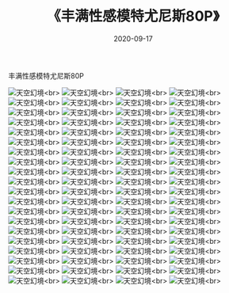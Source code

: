 ﻿---
layout: post
title: 《丰满性感模特尤尼斯80P》
date: 2020-09-17
img: http://photo.orgx.cf/性感/2020/丰满性感模特尤尼斯80P/000.jpg
tags: [美女,性感,泳衣]
---

丰满性感模特尤尼斯80P



![天空幻境](http://photo.orgx.cf/性感/2020/丰满性感模特尤尼斯80P/001.jpg''天空幻境'')<br>
![天空幻境](http://photo.orgx.cf/性感/2020/丰满性感模特尤尼斯80P/002.jpg''天空幻境'')<br>
![天空幻境](http://photo.orgx.cf/性感/2020/丰满性感模特尤尼斯80P/003.jpg''天空幻境'')<br>
![天空幻境](http://photo.orgx.cf/性感/2020/丰满性感模特尤尼斯80P/004.jpg''天空幻境'')<br>
![天空幻境](http://photo.orgx.cf/性感/2020/丰满性感模特尤尼斯80P/005.jpg''天空幻境'')<br>
![天空幻境](http://photo.orgx.cf/性感/2020/丰满性感模特尤尼斯80P/006.jpg''天空幻境'')<br>
![天空幻境](http://photo.orgx.cf/性感/2020/丰满性感模特尤尼斯80P/007.jpg''天空幻境'')<br>
![天空幻境](http://photo.orgx.cf/性感/2020/丰满性感模特尤尼斯80P/008.jpg''天空幻境'')<br>
![天空幻境](http://photo.orgx.cf/性感/2020/丰满性感模特尤尼斯80P/009.jpg''天空幻境'')<br>
![天空幻境](http://photo.orgx.cf/性感/2020/丰满性感模特尤尼斯80P/010.jpg''天空幻境'')<br>
![天空幻境](http://photo.orgx.cf/性感/2020/丰满性感模特尤尼斯80P/011.jpg''天空幻境'')<br>
![天空幻境](http://photo.orgx.cf/性感/2020/丰满性感模特尤尼斯80P/012.jpg''天空幻境'')<br>
![天空幻境](http://photo.orgx.cf/性感/2020/丰满性感模特尤尼斯80P/013.jpg''天空幻境'')<br>
![天空幻境](http://photo.orgx.cf/性感/2020/丰满性感模特尤尼斯80P/014.jpg''天空幻境'')<br>
![天空幻境](http://photo.orgx.cf/性感/2020/丰满性感模特尤尼斯80P/015.jpg''天空幻境'')<br>
![天空幻境](http://photo.orgx.cf/性感/2020/丰满性感模特尤尼斯80P/016.jpg''天空幻境'')<br>
![天空幻境](http://photo.orgx.cf/性感/2020/丰满性感模特尤尼斯80P/017.jpg''天空幻境'')<br>
![天空幻境](http://photo.orgx.cf/性感/2020/丰满性感模特尤尼斯80P/018.jpg''天空幻境'')<br>
![天空幻境](http://photo.orgx.cf/性感/2020/丰满性感模特尤尼斯80P/019.jpg''天空幻境'')<br>
![天空幻境](http://photo.orgx.cf/性感/2020/丰满性感模特尤尼斯80P/020.jpg''天空幻境'')<br>
![天空幻境](http://photo.orgx.cf/性感/2020/丰满性感模特尤尼斯80P/021.jpg''天空幻境'')<br>
![天空幻境](http://photo.orgx.cf/性感/2020/丰满性感模特尤尼斯80P/022.jpg''天空幻境'')<br>
![天空幻境](http://photo.orgx.cf/性感/2020/丰满性感模特尤尼斯80P/023.jpg''天空幻境'')<br>
![天空幻境](http://photo.orgx.cf/性感/2020/丰满性感模特尤尼斯80P/024.jpg''天空幻境'')<br>
![天空幻境](http://photo.orgx.cf/性感/2020/丰满性感模特尤尼斯80P/025.jpg''天空幻境'')<br>
![天空幻境](http://photo.orgx.cf/性感/2020/丰满性感模特尤尼斯80P/026.jpg''天空幻境'')<br>
![天空幻境](http://photo.orgx.cf/性感/2020/丰满性感模特尤尼斯80P/027.jpg''天空幻境'')<br>
![天空幻境](http://photo.orgx.cf/性感/2020/丰满性感模特尤尼斯80P/028.jpg''天空幻境'')<br>
![天空幻境](http://photo.orgx.cf/性感/2020/丰满性感模特尤尼斯80P/029.jpg''天空幻境'')<br>
![天空幻境](http://photo.orgx.cf/性感/2020/丰满性感模特尤尼斯80P/030.jpg''天空幻境'')<br>
![天空幻境](http://photo.orgx.cf/性感/2020/丰满性感模特尤尼斯80P/031.jpg''天空幻境'')<br>
![天空幻境](http://photo.orgx.cf/性感/2020/丰满性感模特尤尼斯80P/032.jpg''天空幻境'')<br>
![天空幻境](http://photo.orgx.cf/性感/2020/丰满性感模特尤尼斯80P/033.jpg''天空幻境'')<br>
![天空幻境](http://photo.orgx.cf/性感/2020/丰满性感模特尤尼斯80P/034.jpg''天空幻境'')<br>
![天空幻境](http://photo.orgx.cf/性感/2020/丰满性感模特尤尼斯80P/035.jpg''天空幻境'')<br>
![天空幻境](http://photo.orgx.cf/性感/2020/丰满性感模特尤尼斯80P/036.jpg''天空幻境'')<br>
![天空幻境](http://photo.orgx.cf/性感/2020/丰满性感模特尤尼斯80P/037.jpg''天空幻境'')<br>
![天空幻境](http://photo.orgx.cf/性感/2020/丰满性感模特尤尼斯80P/038.jpg''天空幻境'')<br>
![天空幻境](http://photo.orgx.cf/性感/2020/丰满性感模特尤尼斯80P/039.jpg''天空幻境'')<br>
![天空幻境](http://photo.orgx.cf/性感/2020/丰满性感模特尤尼斯80P/040.jpg''天空幻境'')<br>
![天空幻境](http://photo.orgx.cf/性感/2020/丰满性感模特尤尼斯80P/041.jpg''天空幻境'')<br>
![天空幻境](http://photo.orgx.cf/性感/2020/丰满性感模特尤尼斯80P/042.jpg''天空幻境'')<br>
![天空幻境](http://photo.orgx.cf/性感/2020/丰满性感模特尤尼斯80P/043.jpg''天空幻境'')<br>
![天空幻境](http://photo.orgx.cf/性感/2020/丰满性感模特尤尼斯80P/044.jpg''天空幻境'')<br>
![天空幻境](http://photo.orgx.cf/性感/2020/丰满性感模特尤尼斯80P/045.jpg''天空幻境'')<br>
![天空幻境](http://photo.orgx.cf/性感/2020/丰满性感模特尤尼斯80P/046.jpg''天空幻境'')<br>
![天空幻境](http://photo.orgx.cf/性感/2020/丰满性感模特尤尼斯80P/047.jpg''天空幻境'')<br>
![天空幻境](http://photo.orgx.cf/性感/2020/丰满性感模特尤尼斯80P/048.jpg''天空幻境'')<br>
![天空幻境](http://photo.orgx.cf/性感/2020/丰满性感模特尤尼斯80P/049.jpg''天空幻境'')<br>
![天空幻境](http://photo.orgx.cf/性感/2020/丰满性感模特尤尼斯80P/050.jpg''天空幻境'')<br>
![天空幻境](http://photo.orgx.cf/性感/2020/丰满性感模特尤尼斯80P/051.jpg''天空幻境'')<br>
![天空幻境](http://photo.orgx.cf/性感/2020/丰满性感模特尤尼斯80P/052.jpg''天空幻境'')<br>
![天空幻境](http://photo.orgx.cf/性感/2020/丰满性感模特尤尼斯80P/053.jpg''天空幻境'')<br>
![天空幻境](http://photo.orgx.cf/性感/2020/丰满性感模特尤尼斯80P/054.jpg''天空幻境'')<br>
![天空幻境](http://photo.orgx.cf/性感/2020/丰满性感模特尤尼斯80P/055.jpg''天空幻境'')<br>
![天空幻境](http://photo.orgx.cf/性感/2020/丰满性感模特尤尼斯80P/056.jpg''天空幻境'')<br>
![天空幻境](http://photo.orgx.cf/性感/2020/丰满性感模特尤尼斯80P/057.jpg''天空幻境'')<br>
![天空幻境](http://photo.orgx.cf/性感/2020/丰满性感模特尤尼斯80P/058.jpg''天空幻境'')<br>
![天空幻境](http://photo.orgx.cf/性感/2020/丰满性感模特尤尼斯80P/059.jpg''天空幻境'')<br>
![天空幻境](http://photo.orgx.cf/性感/2020/丰满性感模特尤尼斯80P/060.jpg''天空幻境'')<br>
![天空幻境](http://photo.orgx.cf/性感/2020/丰满性感模特尤尼斯80P/061.jpg''天空幻境'')<br>
![天空幻境](http://photo.orgx.cf/性感/2020/丰满性感模特尤尼斯80P/062.jpg''天空幻境'')<br>
![天空幻境](http://photo.orgx.cf/性感/2020/丰满性感模特尤尼斯80P/063.jpg''天空幻境'')<br>
![天空幻境](http://photo.orgx.cf/性感/2020/丰满性感模特尤尼斯80P/064.jpg''天空幻境'')<br>
![天空幻境](http://photo.orgx.cf/性感/2020/丰满性感模特尤尼斯80P/065.jpg''天空幻境'')<br>
![天空幻境](http://photo.orgx.cf/性感/2020/丰满性感模特尤尼斯80P/066.jpg''天空幻境'')<br>
![天空幻境](http://photo.orgx.cf/性感/2020/丰满性感模特尤尼斯80P/067.jpg''天空幻境'')<br>
![天空幻境](http://photo.orgx.cf/性感/2020/丰满性感模特尤尼斯80P/068.jpg''天空幻境'')<br>
![天空幻境](http://photo.orgx.cf/性感/2020/丰满性感模特尤尼斯80P/069.jpg''天空幻境'')<br>
![天空幻境](http://photo.orgx.cf/性感/2020/丰满性感模特尤尼斯80P/070.jpg''天空幻境'')<br>
![天空幻境](http://photo.orgx.cf/性感/2020/丰满性感模特尤尼斯80P/071.jpg''天空幻境'')<br>
![天空幻境](http://photo.orgx.cf/性感/2020/丰满性感模特尤尼斯80P/072.jpg''天空幻境'')<br>
![天空幻境](http://photo.orgx.cf/性感/2020/丰满性感模特尤尼斯80P/073.jpg''天空幻境'')<br>
![天空幻境](http://photo.orgx.cf/性感/2020/丰满性感模特尤尼斯80P/074.jpg''天空幻境'')<br>
![天空幻境](http://photo.orgx.cf/性感/2020/丰满性感模特尤尼斯80P/075.jpg''天空幻境'')<br>
![天空幻境](http://photo.orgx.cf/性感/2020/丰满性感模特尤尼斯80P/076.jpg''天空幻境'')<br>
![天空幻境](http://photo.orgx.cf/性感/2020/丰满性感模特尤尼斯80P/077.jpg''天空幻境'')<br>
![天空幻境](http://photo.orgx.cf/性感/2020/丰满性感模特尤尼斯80P/078.jpg''天空幻境'')<br>
![天空幻境](http://photo.orgx.cf/性感/2020/丰满性感模特尤尼斯80P/079.jpg''天空幻境'')<br>
![天空幻境](http://photo.orgx.cf/性感/2020/丰满性感模特尤尼斯80P/080.jpg''天空幻境'')<br>
